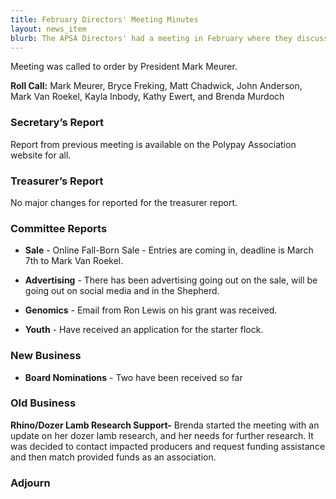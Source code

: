 ```yaml
---
title: February Directors' Meeting Minutes
layout: news_item
blurb: The APSA Directors' had a meeting in February where they discussed a number of updates
---
```


Meeting was called to order by President Mark Meurer.

**Roll Call:** Mark Meurer, Bryce Freking, Matt Chadwick, John Anderson, Mark Van Roekel, Kayla Inbody, Kathy Ewert, and Brenda Murdoch

### Secretary’s Report

Report from previous meeting is available on the Polypay Association website for all. 

### Treasurer’s Report

No major changes for reported for the treasurer report.

### Committee Reports

* **Sale** - Online Fall-Born Sale - Entries are coming in, deadline is March 7th to Mark Van Roekel.

* **Advertising** - There has been advertising going out on the sale, will be going out on social media and in the Shepherd. 

* **Genomics** - Email from Ron Lewis on his grant was received.
  
* **Youth** - Have received an application for the starter flock.

### New Business

* **Board Nominations** - Two have been received so far 

### Old Business

**Rhino/Dozer Lamb Research Support-** Brenda started the meeting with an update on her dozer lamb research, and her needs for further research. It was decided to contact impacted producers and request funding assistance and then match provided funds as an association.

### Adjourn

